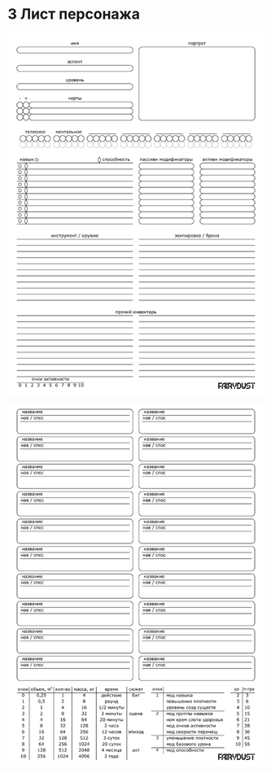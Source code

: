 # 3 Лист персонажа

![Лист персонажа страница 1](img/character_sheet_page_1.png)

![Лист персонажа страница 2](img/character_sheet_page_2.png)